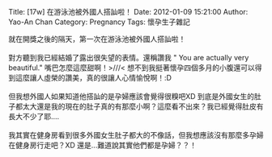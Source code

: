 Title: [17w] 在游泳池被外國人搭訕啦！
Date: 2012-01-09 15:21:00
Author: Yao-An Chan
Category: Pregnancy
Tags: 懷孕生子雜記


<div class='post'>
就在開獎之後的隔天，第一次在游泳池被外國人搭訕啦！<br /><br />對方聽到我已經結婚了露出很失望的表情。還稱讚我 " You are actually very beautiful." 嘴巴怎麼這麼甜啊！&gt;///&lt; 想不到我挺著懷孕四個多月的小腹還可以得到這麼讓人虛榮的讚美，真的很讓人心情愉悅啊！:D<br /><br />但我想外國人如果知道他搭訕的是孕婦應該會覺得很糗吧XD 到底是外國女生的肚子都太大還是我的現在的肚子真的有那麼小啊？這麼看不出來？我已經覺得肚皮有長大不少了耶....<br /><br />我其實在健身房看到很多外國女生肚子都大的不像話，但我想應該沒有那麼多孕婦在健身房行走吧？XD 還是...難道說其實他們都是孕婦？？！</div>
